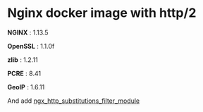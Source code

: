 # Nginx docker image with http/2

**NGINX** : 1.13.5

**OpenSSL** : 1.1.0f

**zlib** : 1.2.11

**PCRE** : 8.41

**GeoIP** : 1.6.11

And add [ngx_http_substitutions_filter_module](https://github.com/yaoweibin/ngx_http_substitutions_filter_module.git )
